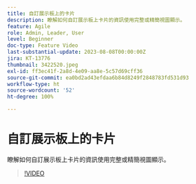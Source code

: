```yaml
---
title: 自訂展示板上的卡片
description: 瞭解如何自訂展示板上卡片的資訊使用完整或精簡視圖顯示。
feature: Agile
role: Admin, Leader, User
level: Beginner
doc-type: Feature Video
last-substantial-update: 2023-08-08T00:00:00Z
jira: KT-13776
thumbnail: 3422520.jpeg
exl-id: ff3ec41f-2a8d-4e09-aa8e-5c57d69cff36
source-git-commit: ea0bd2ad43efdaa6b84d8249f2848783fd531d93
workflow-type: ht
source-wordcount: '52'
ht-degree: 100%

---
```


# 自訂展示板上的卡片

瞭解如何自訂展示板上卡片的資訊使用完整或精簡視圖顯示。

>[!VIDEO](https://video.tv.adobe.com/v/3422520/?quality=12&learn=on)
